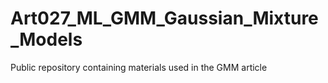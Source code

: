 # Art027_ML_GMM_Gaussian_Mixture_Models
Public repository containing materials used in the GMM article
